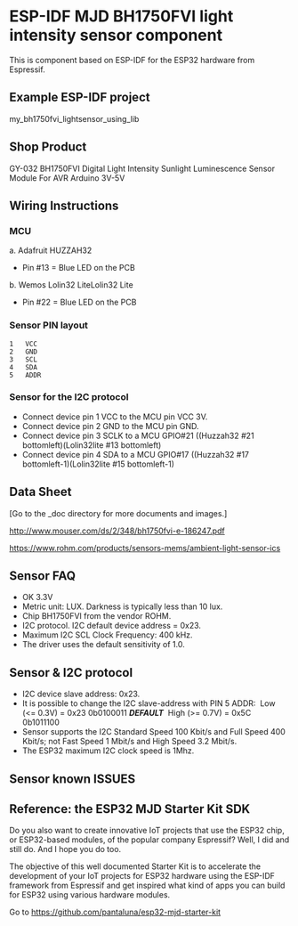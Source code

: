# ESP-IDF MJD BH1750FVI light intensity sensor component
This is component based on ESP-IDF for the ESP32 hardware from Espressif.



## Example ESP-IDF project
my_bh1750fvi_lightsensor_using_lib



## Shop Product
GY-032 BH1750FVI Digital Light Intensity Sunlight Luminescence Sensor Module For AVR Arduino 3V-5V



## Wiring Instructions
### MCU
a. Adafruit HUZZAH32
- Pin #13 = Blue LED on the PCB

b. Wemos Lolin32 LiteLolin32 Lite
- Pin #22 = Blue LED on the PCB

### Sensor PIN layout
```
1   VCC
2   GND
3   SCL
4   SDA
5   ADDR
```

### Sensor for the I2C protocol
- Connect device pin 1 VCC to the MCU pin VCC 3V.
- Connect device pin 2 GND to the MCU pin GND.
- Connect device pin 3 SCLK to a MCU GPIO#21 ((Huzzah32 #21 bottomleft)(Lolin32lite #13 bottomleft)
- Connect device pin 4 SDA to a MCU GPIO#17  ((Huzzah32 #17 bottomleft-1)(Lolin32lite #15 bottomleft-1)



## Data Sheet
[Go to the _doc directory for more documents and images.]

http://www.mouser.com/ds/2/348/bh1750fvi-e-186247.pdf

https://www.rohm.com/products/sensors-mems/ambient-light-sensor-ics



## Sensor FAQ
- OK 3.3V
- Metric unit: LUX. Darkness is typically less than 10 lux.
- Chip BH1750FVI from the vendor ROHM.
- I2C protocol. I2C default device address = 0x23.
- Maximum I2C SCL Clock Frequency: 400 kHz.
- The driver uses the default sensitivity of 1.0.



## Sensor & I2C protocol
- I2C device slave address: 0x23.
- It is possible to change the I2C slave-address with PIN 5 ADDR:
  ​    Low  (<= 0.3V) = 0x23 0b0100011 ***DEFAULT***
  ​    High (>= 0.7V) = 0x5C 0b1011100
- Sensor supports the I2C Standard Speed 100 Kbit/s and Full Speed 400 Kbit/s; not Fast Speed 1 Mbit/s and High Speed 3.2 Mbit/s.
- The ESP32 maximum I2C clock speed is 1Mhz.



## Sensor known ISSUES



## Reference: the ESP32 MJD Starter Kit SDK

Do you also want to create innovative IoT projects that use the ESP32 chip, or ESP32-based modules, of the popular company Espressif? Well, I did and still do. And I hope you do too.

The objective of this well documented Starter Kit is to accelerate the development of your IoT projects for ESP32 hardware using the ESP-IDF framework from Espressif and get inspired what kind of apps you can build for ESP32 using various hardware modules.

Go to https://github.com/pantaluna/esp32-mjd-starter-kit

